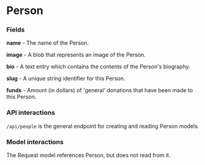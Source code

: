 # Person
### Fields
**name** - The name of the Person.

**image** - A blob that represents an image of the Person.

**bio** - A text entry which contains the contents of the Person's biography.

**slug** - A unique string identifier for this Person.

**funds** - Amount (in dollars) of 'general' donations that have been
made to this Person.

### API interactions
`/api/people` is the general endpoint for creating and reading Person models.

### Model interactions
The Request model references Person, but does not read from it.